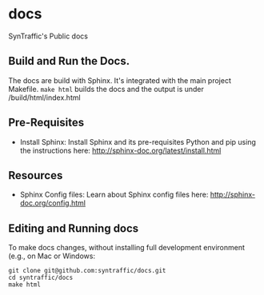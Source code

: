 # docs
SynTraffic's Public docs 

## Build and Run the Docs.
The docs are build with Sphinx. It's integrated with the main project Makefile.
`make html` builds the docs and the output is under /build/html/index.html

## Pre-Requisites ##
* Install Sphinx: Install Sphinx and its pre-requisites Python and pip using the instructions here: http://sphinx-doc.org/latest/install.html 

## Resources ##
* Sphinx Config files: Learn about Sphinx config files here: http://sphinx-doc.org/config.html

## Editing and Running docs

To make docs changes, without installing full development environment (e.g., on Mac or Windows:

```
git clone git@github.com:syntraffic/docs.git
cd syntraffic/docs
make html

```
